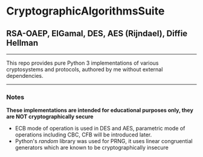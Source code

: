 # CryptographicAlgorithmsSuite
<h2>RSA-OAEP, ElGamal, DES, AES (Rijndael), Diffie Hellman</h2>
<hr />
This repo provides pure Python 3 implementations of various cryptosystems and protocols, authored by me without external dependencies.
<hr />
<h3>Notes</h3>
<b>These implementations are intended for educational purposes only, they are NOT cryptographically secure</b>
<ul>
  <li>
ECB mode of operation is used in DES and AES, parametric mode of operations including CBC, CFB will be introduced later.
  </li>
  <li>
Python's <i>random</i> library was used for PRNG, it uses linear congruential generators which are known to be cryptographically insecure
  </li>

